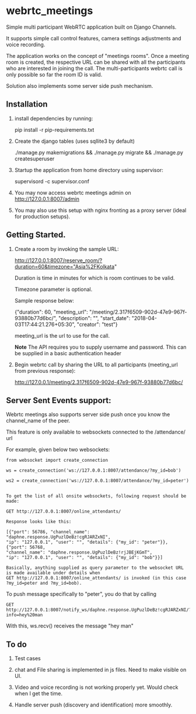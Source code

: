 # webrtc_meetings

Simple multi participant WebRTC application built on Django Channels.

It supports simple call control features, camera settings adjustments and voice recording.

The application works on the concept of "meetings rooms". Once a meeting room is created,
the respective URL can be shared with all the participants who are interested in joining the call.
The multi-participants webrtc call is only possible so far the room ID is valid.

Solution also implements some server side push mechanism.


## Installation


1. install dependencies by running:

    pip install -r pip-requirements.txt

2. Create the django tables (uses sqllite3 by default)

    ./manage.py makemigrations && ./manage.py migrate && ./manage.py createsuperuser

3. Startup the application from home directory using supervisor:

    supervisord -c supervisor.conf

4. You may now access webrtc meetings admin on http://127.0.0.1:8007/admin

5. You may also use this setup with nginx fronting as a proxy server (ideal for production setups).



## Getting Started.

1. Create a room by invoking the sample URL:

    http://127.0.0.1:8007/reserve_room/?duration=60&timezone="Asia%2FKolkata"

    Duration is time in minutes for which is room continues to be valid.

    Timezone parameter is optional.

    Sample response below:

    {"duration": 60, "meeting_url": "/meeting/2.317f6509-902d-47e9-967f-93880b77d6bc/",
    "description": "", "start_date": "2018-04-03T17:44:21.276+05:30", "creator": "test"}

    meeting_url is the url to use for the call.

    **Note** The API requires you to supply username and password.
    This can be supplied in a basic authentication header

2. Begin webrtc call by sharing the URL to all participants (meeting_url from previous response):

    http://127.0.0.1/meeting/2.317f6509-902d-47e9-967f-93880b77d6bc/


## Server Sent Events support:

Webrtc meetings also supports server side push once you know the channel_name of the peer.

This feature is only available to websockets connected to the /attendance/ url

For example, given below two websockets:

    from websocket import create_connection

    ws = create_connection('ws://127.0.0.1:8007/attendance/?my_id=bob')

    ws2 = create_connection('ws://127.0.0.1:8007/attendance/?my_id=peter')


    To get the list of all onsite websockets, following request should be made:

    GET http://127.0.0.1:8007/online_attendants/

    Response looks like this:

    [{"port": 56786, "channel_name": "daphne.response.UgPuzlDeBz!cgRJARZxNI",
    "ip": "127.0.0.1", "user": "", "details": {"my_id": "peter"}}, {"port": 56768,
    "channel_name": "daphne.response.UgPuzlDeBz!rjJBEjKGmT",
    "ip": "127.0.0.1", "user": "", "details": {"my_id": "bob"}}]

    Basically, anything supplied as query parameter to the websocket URL is made available under details when
    GET http://127.0.0.1:8007/online_attendants/ is invoked (in this case ?my_id=peter and ?my_id=bob).


To push message specifically to "peter", you do that by calling


    GET http://127.0.0.1:8007/notify_ws/daphne.response.UgPuzlDeBz!cgRJARZxNI/?info=hey%20man

With this, ws.recv() receives the message "hey man"





## To do

1. Test cases

2. chat and File sharing is implemented in js files. Need to make visible on UI.

3. Video and voice recording is not working properly yet. Would check when I get the time.

4. Handle server push (discovery and identification) more smoothly.